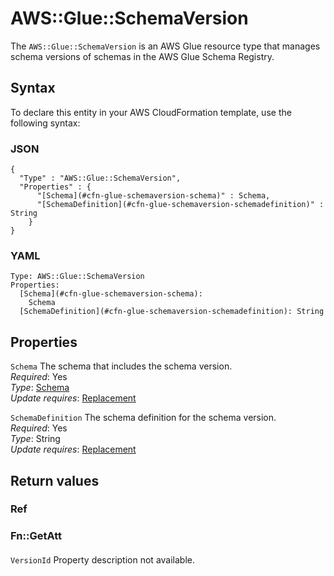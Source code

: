 # AWS::Glue::SchemaVersion<a name="aws-resource-glue-schemaversion"></a>

The `AWS::Glue::SchemaVersion` is an AWS Glue resource type that manages schema versions of schemas in the AWS Glue Schema Registry\.

## Syntax<a name="aws-resource-glue-schemaversion-syntax"></a>

To declare this entity in your AWS CloudFormation template, use the following syntax:

### JSON<a name="aws-resource-glue-schemaversion-syntax.json"></a>

```
{
  "Type" : "AWS::Glue::SchemaVersion",
  "Properties" : {
      "[Schema](#cfn-glue-schemaversion-schema)" : Schema,
      "[SchemaDefinition](#cfn-glue-schemaversion-schemadefinition)" : String
    }
}
```

### YAML<a name="aws-resource-glue-schemaversion-syntax.yaml"></a>

```
Type: AWS::Glue::SchemaVersion
Properties:
  [Schema](#cfn-glue-schemaversion-schema):
    Schema
  [SchemaDefinition](#cfn-glue-schemaversion-schemadefinition): String
```

## Properties<a name="aws-resource-glue-schemaversion-properties"></a>

`Schema` <a name="cfn-glue-schemaversion-schema"></a>
The schema that includes the schema version\.  
_Required_: Yes  
_Type_: [Schema](aws-properties-glue-schemaversion-schema.md)  
_Update requires_: [Replacement](https://docs.aws.amazon.com/AWSCloudFormation/latest/UserGuide/using-cfn-updating-stacks-update-behaviors.html#update-replacement)

`SchemaDefinition` <a name="cfn-glue-schemaversion-schemadefinition"></a>
The schema definition for the schema version\.  
_Required_: Yes  
_Type_: String  
_Update requires_: [Replacement](https://docs.aws.amazon.com/AWSCloudFormation/latest/UserGuide/using-cfn-updating-stacks-update-behaviors.html#update-replacement)

## Return values<a name="aws-resource-glue-schemaversion-return-values"></a>

### Ref<a name="aws-resource-glue-schemaversion-return-values-ref"></a>

### Fn::GetAtt<a name="aws-resource-glue-schemaversion-return-values-fn--getatt"></a>

#### <a name="aws-resource-glue-schemaversion-return-values-fn--getatt-fn--getatt"></a>

`VersionId` <a name="VersionId-fn::getatt"></a>
Property description not available\.
